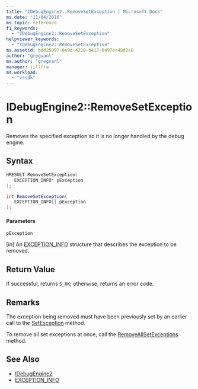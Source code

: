 ```yaml
---
title: "IDebugEngine2::RemoveSetException | Microsoft Docs"
ms.date: "11/04/2016"
ms.topic: reference
f1_keywords:
  - "IDebugEngine2::RemoveSetException"
helpviewer_keywords:
  - "IDebugEngine2::RemoveSetException"
ms.assetid: bdd25097-0e9d-4218-b417-0497ea48d2e8
author: "gregvanl"
ms.author: "gregvanl"
manager: jillfra
ms.workload:
  - "vssdk"
---
```

# IDebugEngine2::RemoveSetException
Removes the specified exception so it is no longer handled by the debug engine.

## Syntax

```cpp
HRESULT RemoveSetException( 
   EXCEPTION_INFO* pException
);
```

```csharp
int RemoveSetException( 
   EXCEPTION_INFO[] pException
);
```

#### Parameters
 `pException`

 [in] An [EXCEPTION_INFO](../../../extensibility/debugger/reference/exception-info.md) structure that describes the exception to be removed.

## Return Value
 If successful, returns `S_OK`; otherwise, returns an error code.

## Remarks
 The exception being removed must have been previously set by an earlier call to the [SetException](../../../extensibility/debugger/reference/idebugengine2-setexception.md) method.

 To remove all set exceptions at once, call the [RemoveAllSetExceptions](../../../extensibility/debugger/reference/idebugengine2-removeallsetexceptions.md) method.

## See Also
- [IDebugEngine2](../../../extensibility/debugger/reference/idebugengine2.md)
- [EXCEPTION_INFO](../../../extensibility/debugger/reference/exception-info.md)